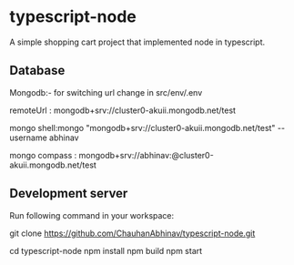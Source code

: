 # typescript-node
A simple shopping cart project that implemented node in typescript.

## Database 

Mongodb:-
for switching url change in src/env/.env  

remoteUrl : mongodb+srv://cluster0-akuii.mongodb.net/test

mongo shell:mongo "mongodb+srv://cluster0-akuii.mongodb.net/test" --username abhinav

mongo compass : mongodb+srv://abhinav:<password>@cluster0-akuii.mongodb.net/test

## Development server

Run following command in your workspace:

git clone https://github.com/ChauhanAbhinav/typescript-node.git

cd typescript-node
npm install
npm build
npm start

